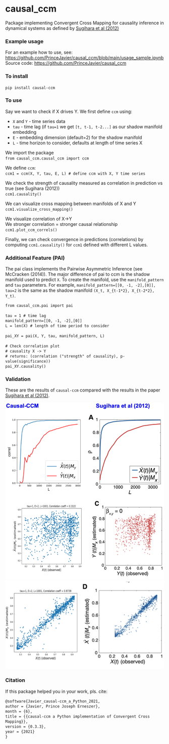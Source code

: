 # causal_ccm
Package implementing Convergent Cross Mapping for causality inference in dynamical systems as defined by [Sugihara et al (2012)](https://science.sciencemag.org/content/338/6106/496)

### Example usage
For an example how to use, see: https://github.com/PrinceJavier/causal_ccm/blob/main/usage_sample.ipynb 
<br>Source code: https://github.com/PrinceJavier/causal_ccm

### To install
`pip install causal-ccm`

### To use
Say we want to check if X drives Y. We first define `ccm` using:
* `X` and `Y` - time series data
* `tau` - time lag (if `tau=1` we get `[t, t-1, t-2...]` as our shadow manifold embedding
* `E` - embedding dimension (default=2) for the shadow manifold
* `L` - time horizon to consider, defaults at length of time series X

We import the package
<br>`from causal_ccm.causal_ccm import ccm`

We define `ccm`:
<br>`ccm1 = ccm(X, Y, tau, E, L) # define ccm with X, Y time series `

We check the strength of causality measured as correlation in prediction vs true (see Sugihara (2012))
<br>`ccm1.causality()`

We can visualize cross mapping between manifolds of X and Y
<br>`ccm1.visualize_cross_mapping()`

We visualize correlation of X->Y
<br>We stronger correlation = stronger causal relationship
<br>`ccm1.plot_ccm_correls()`

Finally, we can check convergence in predictions (correlations) by computing `ccm1.causality()` for `ccm1` defined with different L values.

### Additional Feature (PAI)

The pai class implements the Pairwise Asymmetric Inference (see McCracken (2014)). The major difference of pai to ccm is the shadow manifold used to predict `X`. To create the manifold, use the `manifold_pattern` and `tau` parameters. For example, `manifold_pattern=[[0, -1, -2],[0]], tau=2` is the same as the shadow manifold `(X_t, X_{t-1*2}, X_{t-2*2}, Y_t)`.

```
from causal_ccm.pai import pai

tau = 1 # time lag
manifold_pattern=[[0, -1, -2],[0]]
L = len(X) # length of time period to consider

pai_XY = pai(X, Y, tau, manifold_pattern, L)

# Check correlation plot
# causality X -> Y
# returns: (correlation ("strength" of causality), p-value(significance))
pai_XY.causality()
```

### Validation

These are the results of `causal-ccm` compared with the results in the paper [Sugihara et al (2012)](https://science.sciencemag.org/content/338/6106/496).

![results_1](./images/results_1.png)
![results_2](./images/results_2.png)

### Citation
If this package helped you in your work, pls. cite:
```
@software{Javier_causal-ccm_a_Python_2021,
author = {Javier, Prince Joseph Erneszer},
month = {6},
title = {{causal-ccm a Python implementation of Convergent Cross Mapping}},
version = {0.3.3},
year = {2021}
}
```
